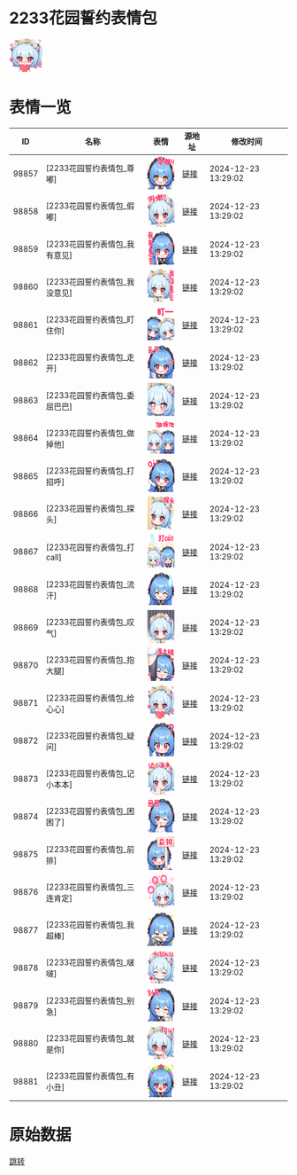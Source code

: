 # 2233花园誓约表情包

<img src="./cover.png" height="60" alt="cover" />

# 表情一览

|ID|名称|表情|源地址|修改时间|
|----|----|----|----|----|
|98857|[2233花园誓约表情包_尊嘟]|<img src="./pic/098857_%5B2233花园誓约表情包_尊嘟%5D.png" height="60" alt="尊嘟"/>|[链接](https://i0.hdslb.com/bfs/emote/b39df7c3c1b3ea067996cbabd03786aeb897a76c.png)|2024-12-23 13:29:02|
|98858|[2233花园誓约表情包_假嘟]|<img src="./pic/098858_%5B2233花园誓约表情包_假嘟%5D.png" height="60" alt="假嘟"/>|[链接](https://i0.hdslb.com/bfs/emote/426a7e36d9f3289f988f226b788eb5a5e1904742.png)|2024-12-23 13:29:02|
|98859|[2233花园誓约表情包_我有意见]|<img src="./pic/098859_%5B2233花园誓约表情包_我有意见%5D.png" height="60" alt="我有意见"/>|[链接](https://i0.hdslb.com/bfs/emote/22b6b10d067c48b9f0cdf44ffd5b2446a8e3eb88.png)|2024-12-23 13:29:02|
|98860|[2233花园誓约表情包_我没意见]|<img src="./pic/098860_%5B2233花园誓约表情包_我没意见%5D.png" height="60" alt="我没意见"/>|[链接](https://i0.hdslb.com/bfs/emote/00324999f80f75b5dddfcab9b70e3904081e956c.png)|2024-12-23 13:29:02|
|98861|[2233花园誓约表情包_盯住你]|<img src="./pic/098861_%5B2233花园誓约表情包_盯住你%5D.png" height="60" alt="盯住你"/>|[链接](https://i0.hdslb.com/bfs/emote/d080c66e9f56cdfc373d070f37356e342d4c214f.png)|2024-12-23 13:29:02|
|98862|[2233花园誓约表情包_走开]|<img src="./pic/098862_%5B2233花园誓约表情包_走开%5D.png" height="60" alt="走开"/>|[链接](https://i0.hdslb.com/bfs/emote/a317e351779ffbfa9b36e8552260451a2c21fc7a.png)|2024-12-23 13:29:02|
|98863|[2233花园誓约表情包_委屈巴巴]|<img src="./pic/098863_%5B2233花园誓约表情包_委屈巴巴%5D.png" height="60" alt="委屈巴巴"/>|[链接](https://i0.hdslb.com/bfs/emote/54c9e8bd121702201d723886775bacbcb7b71f6e.png)|2024-12-23 13:29:02|
|98864|[2233花园誓约表情包_做掉他]|<img src="./pic/098864_%5B2233花园誓约表情包_做掉他%5D.png" height="60" alt="做掉他"/>|[链接](https://i0.hdslb.com/bfs/emote/7d3ae2f5a800af25b53c2eaf9dbd4f5304d7bae9.png)|2024-12-23 13:29:02|
|98865|[2233花园誓约表情包_打招呼]|<img src="./pic/098865_%5B2233花园誓约表情包_打招呼%5D.png" height="60" alt="打招呼"/>|[链接](https://i0.hdslb.com/bfs/emote/7dc61b29ed4ea6131e97432267c6529e4bd32fe7.png)|2024-12-23 13:29:02|
|98866|[2233花园誓约表情包_探头]|<img src="./pic/098866_%5B2233花园誓约表情包_探头%5D.png" height="60" alt="探头"/>|[链接](https://i0.hdslb.com/bfs/emote/5fcb9f33ea6adcad5b0783b7cf91aed207b133d9.png)|2024-12-23 13:29:02|
|98867|[2233花园誓约表情包_打call]|<img src="./pic/098867_%5B2233花园誓约表情包_打call%5D.png" height="60" alt="打call"/>|[链接](https://i0.hdslb.com/bfs/emote/891c378cade327598b3ee55f2b3004066cfbe2bb.png)|2024-12-23 13:29:02|
|98868|[2233花园誓约表情包_流汗]|<img src="./pic/098868_%5B2233花园誓约表情包_流汗%5D.png" height="60" alt="流汗"/>|[链接](https://i0.hdslb.com/bfs/emote/98e04f8fcc5d743d7bc26153facdf054b1df9a9f.png)|2024-12-23 13:29:02|
|98869|[2233花园誓约表情包_叹气]|<img src="./pic/098869_%5B2233花园誓约表情包_叹气%5D.png" height="60" alt="叹气"/>|[链接](https://i0.hdslb.com/bfs/emote/9d939a6d561aacde6e25c3aaf5764878a8cf610c.png)|2024-12-23 13:29:02|
|98870|[2233花园誓约表情包_抱大腿]|<img src="./pic/098870_%5B2233花园誓约表情包_抱大腿%5D.png" height="60" alt="抱大腿"/>|[链接](https://i0.hdslb.com/bfs/emote/66e7539b77d366757d12802ea47a0ae49fb9e345.png)|2024-12-23 13:29:02|
|98871|[2233花园誓约表情包_给心心]|<img src="./pic/098871_%5B2233花园誓约表情包_给心心%5D.png" height="60" alt="给心心"/>|[链接](https://i0.hdslb.com/bfs/emote/763c927ae43d5680094f5c63b0dd7080c736bd68.png)|2024-12-23 13:29:02|
|98872|[2233花园誓约表情包_疑问]|<img src="./pic/098872_%5B2233花园誓约表情包_疑问%5D.png" height="60" alt="疑问"/>|[链接](https://i0.hdslb.com/bfs/emote/4a9669b87cdfa1ad77c49edd6b2855e7f3bfee56.png)|2024-12-23 13:29:02|
|98873|[2233花园誓约表情包_记小本本]|<img src="./pic/098873_%5B2233花园誓约表情包_记小本本%5D.png" height="60" alt="记小本本"/>|[链接](https://i0.hdslb.com/bfs/emote/9f9cf6e402b7388a6cea8353be9184207361485f.png)|2024-12-23 13:29:02|
|98874|[2233花园誓约表情包_困困了]|<img src="./pic/098874_%5B2233花园誓约表情包_困困了%5D.png" height="60" alt="困困了"/>|[链接](https://i0.hdslb.com/bfs/emote/b8f27fc9dab3964db9d466c53afa891a04922f9d.png)|2024-12-23 13:29:02|
|98875|[2233花园誓约表情包_前排]|<img src="./pic/098875_%5B2233花园誓约表情包_前排%5D.png" height="60" alt="前排"/>|[链接](https://i0.hdslb.com/bfs/emote/52beaa35c5092d58a6e98bd3caf43017e09c159b.png)|2024-12-23 13:29:02|
|98876|[2233花园誓约表情包_三连肯定]|<img src="./pic/098876_%5B2233花园誓约表情包_三连肯定%5D.png" height="60" alt="三连肯定"/>|[链接](https://i0.hdslb.com/bfs/emote/e518228b0778553139578f30f05f2efe4b6b8740.png)|2024-12-23 13:29:02|
|98877|[2233花园誓约表情包_我超棒]|<img src="./pic/098877_%5B2233花园誓约表情包_我超棒%5D.png" height="60" alt="我超棒"/>|[链接](https://i0.hdslb.com/bfs/emote/fa5ef270876e44de47f2590b7d4fcf9360530a3d.png)|2024-12-23 13:29:02|
|98878|[2233花园誓约表情包_啵啵]|<img src="./pic/098878_%5B2233花园誓约表情包_啵啵%5D.png" height="60" alt="啵啵"/>|[链接](https://i0.hdslb.com/bfs/emote/a23beff35b58209e5a5f604f75aa6821a8111f50.png)|2024-12-23 13:29:02|
|98879|[2233花园誓约表情包_别急]|<img src="./pic/098879_%5B2233花园誓约表情包_别急%5D.png" height="60" alt="别急"/>|[链接](https://i0.hdslb.com/bfs/emote/9e9de6e5029bbdda255bb32543156b6a0b319239.png)|2024-12-23 13:29:02|
|98880|[2233花园誓约表情包_就是你]|<img src="./pic/098880_%5B2233花园誓约表情包_就是你%5D.png" height="60" alt="就是你"/>|[链接](https://i0.hdslb.com/bfs/emote/555399eb97ed81fdad0a9470db279298f7ac255c.png)|2024-12-23 13:29:02|
|98881|[2233花园誓约表情包_有小丑]|<img src="./pic/098881_%5B2233花园誓约表情包_有小丑%5D.png" height="60" alt="有小丑"/>|[链接](https://i0.hdslb.com/bfs/emote/32a4435db2aec75b4a808e9c9786e6ffadc491d0.png)|2024-12-23 13:29:02|

# 原始数据

[跳转](./raw.json)

